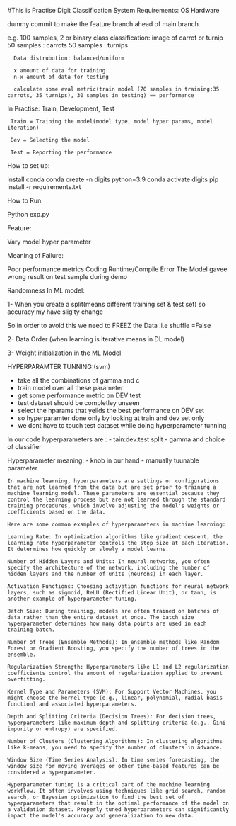 #This is Practise Digit Classification
System Requirements:
OS
Hardware

dummy commit to make the feature branch ahead of main branch 

e.g. 100 samples, 2 or binary class classification: image of carrot or turnip
      50 samples : carrots
      50 samples : turnips

      Data distrubution: balanced/uniform

      x amount of data for training 
      n-x amount of data for testing

      calculate some eval metric(train model (70 samples in training:35 carrots, 35 turnips), 30 samples in testing) == performance

In Practise:
     Train, Development, Test

     Train = Training the model(model type, model hyper params, model iteration)

     Dev = Selecting the model

     Test = Reporting the performance

How to set up:

install conda
conda create -n digits python=3.9
conda activate digits
pip install -r requirements.txt

How to Run:

Python exp.py


Feature:

Vary model hyper parameter

Meaning of Failure:

Poor performance metrics
Coding Runtime/Compile Error
The Model gavee wrong result on test sample during demo


Randomness In ML model:

1- When you create a split(means different training set & test set) so accuracy my have sliglty change

So in order to avoid this  we need to FREEZ the Data .i.e shuffle =False

2- Data Order (when learning is iterative means in DL model)

3- Weight initialization in the ML Model


HYPERPARAMTER TUNNING:(svm) 
  - take all the combinations of gamma and c
  - train model over all these parameter
  - get some performance metric on DEV test
  - test dataset should be completley unseen
  - select the hparams that yeilds the best performance on DEV set
  - so hyperparamter done only by looking at train and dev set only 
  - we dont have to touch test dataset while doing hyperparameter tunning

In our code hyperparameters are :
    - tain:dev:test split
    - gamma and choice of classifier

Hyperparameter meaning:
    - knob in our hand
    - manually tuunable parameter


    In machine learning, hyperparameters are settings or configurations that are not learned from the data but are set prior to training a machine learning model. These parameters are essential because they control the learning process but are not learned through the standard training procedures, which involve adjusting the model's weights or coefficients based on the data.

    Here are some common examples of hyperparameters in machine learning:

    Learning Rate: In optimization algorithms like gradient descent, the learning rate hyperparameter controls the step size at each iteration. It determines how quickly or slowly a model learns.

    Number of Hidden Layers and Units: In neural networks, you often specify the architecture of the network, including the number of hidden layers and the number of units (neurons) in each layer.

    Activation Functions: Choosing activation functions for neural network layers, such as sigmoid, ReLU (Rectified Linear Unit), or tanh, is another example of hyperparameter tuning.

    Batch Size: During training, models are often trained on batches of data rather than the entire dataset at once. The batch size hyperparameter determines how many data points are used in each training batch.

    Number of Trees (Ensemble Methods): In ensemble methods like Random Forest or Gradient Boosting, you specify the number of trees in the ensemble.

    Regularization Strength: Hyperparameters like L1 and L2 regularization coefficients control the amount of regularization applied to prevent overfitting.

    Kernel Type and Parameters (SVM): For Support Vector Machines, you might choose the kernel type (e.g., linear, polynomial, radial basis function) and associated hyperparameters.

    Depth and Splitting Criteria (Decision Trees): For decision trees, hyperparameters like maximum depth and splitting criteria (e.g., Gini impurity or entropy) are specified.

    Number of Clusters (Clustering Algorithms): In clustering algorithms like k-means, you need to specify the number of clusters in advance.

    Window Size (Time Series Analysis): In time series forecasting, the window size for moving averages or other time-based features can be considered a hyperparameter.

    Hyperparameter tuning is a critical part of the machine learning workflow. It often involves using techniques like grid search, random search, or Bayesian optimization to find the best set of hyperparameters that result in the optimal performance of the model on a validation dataset. Properly tuned hyperparameters can significantly impact the model's accuracy and generalization to new data.



